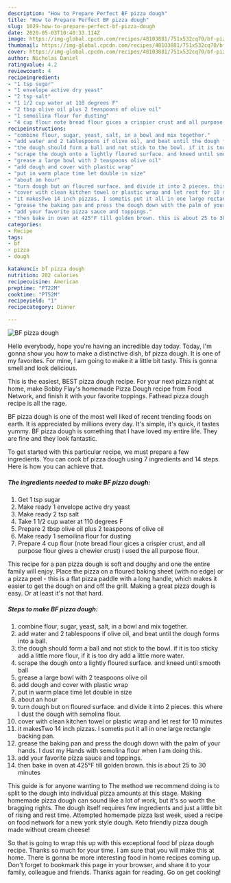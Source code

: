 ```yaml
---
description: "How to Prepare Perfect BF pizza dough"
title: "How to Prepare Perfect BF pizza dough"
slug: 1029-how-to-prepare-perfect-bf-pizza-dough
date: 2020-05-03T10:40:33.114Z
image: https://img-global.cpcdn.com/recipes/48103881/751x532cq70/bf-pizza-dough-recipe-main-photo.jpg
thumbnail: https://img-global.cpcdn.com/recipes/48103881/751x532cq70/bf-pizza-dough-recipe-main-photo.jpg
cover: https://img-global.cpcdn.com/recipes/48103881/751x532cq70/bf-pizza-dough-recipe-main-photo.jpg
author: Nicholas Daniel
ratingvalue: 4.2
reviewcount: 4
recipeingredient:
- "1 tsp sugar"
- "1 envelope active dry yeast"
- "2 tsp salt"
- "1 1/2 cup water at 110 degrees F"
- "2 tbsp olive oil plus 2 teaspoons of olive oil"
- "1 semoilina flour for dusting"
- "4 cup flour note bread flour gices a crispier crust and all purpose flour gives a chewier crust i used the all purpose flour"
recipeinstructions:
- "combine flour, sugar, yeast, salt, in a bowl and mix together."
- "add water and 2 tablespoons if olive oil, and beat until the dough forms into a ball."
- "the dough should form a ball and not stick to the bowl. if it is too sticky add a little more flour, if it is too dry add a little more water."
- "scrape the dough onto a lightly floured surface. and kneed until smooth ball"
- "grease a large bowl with 2 teaspoons olive oil"
- "add dough and cover with plastic wrap"
- "put in warm place time let double in size"
- "about an hour"
- "turn dough but on floured surface. and divide it into 2 pieces. this where I dust the dough with semolina flour."
- "cover with clean kitchen towel or plastic wrap and let rest for 10 minutes"
- "it makesTwo 14 inch pizzas. I sometis put it all in one large rectangle backing pan."
- "grease the baking pan and press the dough down with the palm of your hands. I dust my Hands with semolina flour when I am doing this."
- "add your favorite pizza sauce and toppings."
- "then bake in oven at 425°F till golden brown. this is about 25 to 30 minutes"
categories:
- Recipe
tags:
- bf
- pizza
- dough

katakunci: bf pizza dough 
nutrition: 202 calories
recipecuisine: American
preptime: "PT22M"
cooktime: "PT52M"
recipeyield: "1"
recipecategory: Dinner

---
```



![BF pizza dough](https://img-global.cpcdn.com/recipes/48103881/751x532cq70/bf-pizza-dough-recipe-main-photo.jpg)

Hello everybody, hope you're having an incredible day today. Today, I'm gonna show you how to make a distinctive dish, bf pizza dough. It is one of my favorites. For mine, I am going to make it a little bit tasty. This is gonna smell and look delicious.

This is the easiest, BEST pizza dough recipe. For your next pizza night at home, make Bobby Flay&#39;s homemade Pizza Dough recipe from Food Network, and finish it with your favorite toppings. Fathead pizza dough recipe is all the rage.

BF pizza dough is one of the most well liked of recent trending foods on earth. It is appreciated by millions every day. It's simple, it's quick, it tastes yummy. BF pizza dough is something that I have loved my entire life. They are fine and they look fantastic.


To get started with this particular recipe, we must prepare a few ingredients. You can cook bf pizza dough using 7 ingredients and 14 steps. Here is how you can achieve that.

<!--inarticleads1-->

##### The ingredients needed to make BF pizza dough:

1. Get 1 tsp sugar
1. Make ready 1 envelope active dry yeast
1. Make ready 2 tsp salt
1. Take 1 1/2 cup water at 110 degrees F
1. Prepare 2 tbsp olive oil plus 2 teaspoons of olive oil
1. Make ready 1 semoilina flour for dusting
1. Prepare 4 cup flour (note bread flour gices a crispier crust, and all purpose flour gives a chewier crust) i used the all purpose flour.


This recipe for a pan pizza dough is soft and doughy and one the entire family will enjoy. Place the pizza on a floured baking sheet (with no edge) or a pizza peel - this is a flat pizza paddle with a long handle, which makes it easier to get the dough on and off the grill. Making a great pizza dough is easy. Or at least it&#39;s not that hard. 

<!--inarticleads2-->

##### Steps to make BF pizza dough:

1. combine flour, sugar, yeast, salt, in a bowl and mix together.
1. add water and 2 tablespoons if olive oil, and beat until the dough forms into a ball.
1. the dough should form a ball and not stick to the bowl. if it is too sticky add a little more flour, if it is too dry add a little more water.
1. scrape the dough onto a lightly floured surface. and kneed until smooth ball
1. grease a large bowl with 2 teaspoons olive oil
1. add dough and cover with plastic wrap
1. put in warm place time let double in size
1. about an hour
1. turn dough but on floured surface. and divide it into 2 pieces. this where I dust the dough with semolina flour.
1. cover with clean kitchen towel or plastic wrap and let rest for 10 minutes
1. it makesTwo 14 inch pizzas. I sometis put it all in one large rectangle backing pan.
1. grease the baking pan and press the dough down with the palm of your hands. I dust my Hands with semolina flour when I am doing this.
1. add your favorite pizza sauce and toppings.
1. then bake in oven at 425°F till golden brown. this is about 25 to 30 minutes


This guide is for anyone wanting to The method we recommend doing is to split to the dough into individual pizza amounts at this stage. Making homemade pizza dough can sound like a lot of work, but it&#39;s so worth the bragging rights. The dough itself requires few ingredients and just a little bit of rising and rest time. Attempted homemade pizza last week, used a recipe on food network for a new york style dough. Keto friendly pizza dough made without cream cheese! 

So that is going to wrap this up with this exceptional food bf pizza dough recipe. Thanks so much for your time. I am sure that you will make this at home. There is gonna be more interesting food in home recipes coming up. Don't forget to bookmark this page in your browser, and share it to your family, colleague and friends. Thanks again for reading. Go on get cooking!
